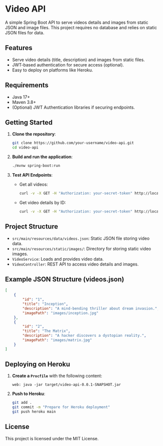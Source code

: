 # Video API

A simple Spring Boot API to serve videos details and images from static JSON and image files. This project requires no database and relies on static JSON files for data.

## Features

- Serve video details (title, description) and images from static files.
- JWT-based authentication for secure access (optional).
- Easy to deploy on platforms like Heroku.

## Requirements

- Java 17+
- Maven 3.8+
- (Optional) JWT Authentication libraries if securing endpoints.

## Getting Started

1. **Clone the repository**:
   ```bash
   git clone https://github.com/your-username/video-api.git
   cd video-api
   ```

2. **Build and run the application**:
   ```bash
   ./mvnw spring-boot:run
   ```

3. **Test API Endpoints**:

   - Get all videos:
     ```bash
     curl -v -X GET -H "Authorization: your-secret-token" http://localhost:8082/videos

   - Get video details by ID:
     ```bash
     curl -v -X GET -H "Authorization: your-secret-token" http://localhost:8082/videos/{id}
     ```


## Project Structure

- `src/main/resources/data/videos.json`: Static JSON file storing video data.
- `src/main/resources/static/images/`: Directory for storing static video images.
- `VideoService`: Loads and provides video data.
- `VideoController`: REST API to access video details and images.

## Example JSON Structure (videos.json)

```json
[
    {
        "id": "1",
        "title": "Inception",
        "description": "A mind-bending thriller about dream invasion.",
        "imagePath": "images/inception.jpg"
    },
    {
        "id": "2",
        "title": "The Matrix",
        "description": "A hacker discovers a dystopian reality.",
        "imagePath": "images/matrix.jpg"
    }
]
```

## Deploying on Heroku

1. **Create a `Procfile`** with the following content:
   ```
   web: java -jar target/video-api-0.0.1-SNAPSHOT.jar
   ```

2. **Push to Heroku**:
   ```bash
   git add .
   git commit -m "Prepare for Heroku deployment"
   git push heroku main
   ```

## License

This project is licensed under the MIT License.
